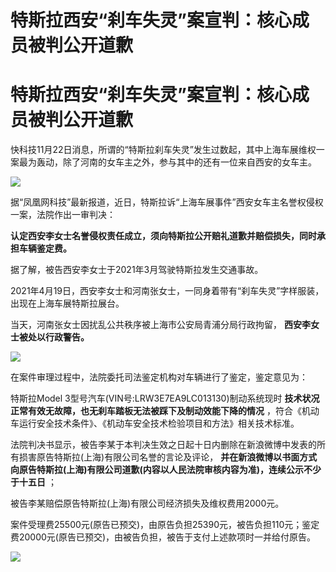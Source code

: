 # 特斯拉西安“刹车失灵”案宣判：核心成员被判公开道歉

# 特斯拉西安“刹车失灵”案宣判：核心成员被判公开道歉

快科技11月22日消息，所谓的“特斯拉刹车失灵”发生过数起，其中上海车展维权一案最为轰动，除了河南的女车主之外，参与其中的还有一位来自西安的女车主。

![](https://inews.gtimg.com/om_bt/OCMecNsrd7mSYfhPUuv1qxIBHaWQ4a1YT4M1Mfy72Z7D4AA/1000)

据“凤凰网科技”最新报道，近日，特斯拉诉“上海车展事件”西安女车主名誉权侵权一案，法院作出一审判决：

**认定西安李女士名誉侵权责任成立，须向特斯拉公开赔礼道歉并赔偿损失，同时承担车辆鉴定费。**

据了解，被告西安李女士于2021年3月驾驶特斯拉发生交通事故。

2021年4月19日，西安李女士和河南张女士，一同身着带有“刹车失灵”字样服装，出现在上海车展特斯拉展台。

当天，河南张女士因扰乱公共秩序被上海市公安局青浦分局行政拘留， **西安李女士被处以行政警告。**

![](https://inews.gtimg.com/om_bt/OI2soFht8jAh20PRlaKKCUHcIYREEyQxVJvs51Tb7qofcAA/1000)

在案件审理过程中，法院委托司法鉴定机构对车辆进行了鉴定，鉴定意见为：

特斯拉Model 3型号汽车(VIN号:LRW3E7EA9LC013130)制动系统现时
**技术状况正常有效无故障，也无刹车踏板无法被踩下及制动效能下降的情况** ，符合《机动车运行安全技术条件》、《机动车安全技术检验项目和方法》相关技术标准。

法院判决书显示，被告李某于本判决生效之日起十日内删除在新浪微博中发表的所有损害原告特斯拉(上海)有限公司名誉的言论及评论，
**并在新浪微博以书面方式向原告特斯拉(上海)有限公司道歉(内容以人民法院审核内容为准)，连续公示不少于十五日** ；

被告李某赔偿原告特斯拉(上海)有限公司经济损失及维权费用2000元。

案件受理费25500元(原告已预交)，由原告负担25390元，被告负担110元；鉴定费20000元(原告已预交)，由被告负担，被告于支付上述款项时一并给付原告。

![](https://inews.gtimg.com/om_bt/Olz_l7X5K6_6UWcHefXEUwkm75smLwVg_MR60upHz1PHoAA/1000)

